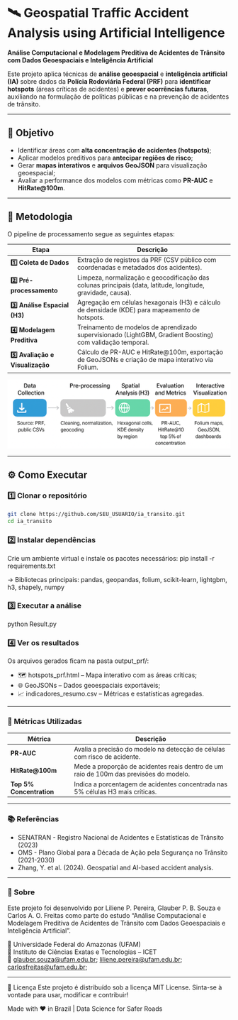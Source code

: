 # 🛰️ Geospatial Traffic Accident Analysis using Artificial Intelligence

**Análise Computacional e Modelagem Preditiva de Acidentes de Trânsito com Dados Geoespaciais e Inteligência Artificial**

Este projeto aplica técnicas de **análise geoespacial** e **inteligência artificial (IA)** sobre dados da **Polícia Rodoviária Federal (PRF)** para **identificar hotspots** (áreas críticas de acidentes) e **prever ocorrências futuras**, auxiliando na formulação de políticas públicas e na prevenção de acidentes de trânsito.

---

## 💬 Objetivo

- Identificar áreas com **alta concentração de acidentes (hotspots)**;  
- Aplicar modelos preditivos para **antecipar regiões de risco**;  
- Gerar **mapas interativos** e **arquivos GeoJSON** para visualização geoespacial;  
- Avaliar a performance dos modelos com métricas como **PR-AUC** e **HitRate@100m**.  

---

## 🧠 Metodologia

O pipeline de processamento segue as seguintes etapas:

| Etapa | Descrição |
|-------|------------|
| **1️⃣ Coleta de Dados** | Extração de registros da PRF (CSV público com coordenadas e metadados dos acidentes). |
| **2️⃣ Pré-processamento** | Limpeza, normalização e geocodificação das colunas principais (data, latitude, longitude, gravidade, causa). |
| **3️⃣ Análise Espacial (H3)** | Agregação em células hexagonais (H3) e cálculo de densidade (KDE) para mapeamento de hotspots. |
| **4️⃣ Modelagem Preditiva** | Treinamento de modelos de aprendizado supervisionado (LightGBM, Gradient Boosting) com validação temporal. |
| **5️⃣ Avaliação e Visualização** | Cálculo de PR-AUC e HitRate@100m, exportação de GeoJSONs e criação de mapa interativo via Folium. |

<p align="center">
  <img src="img_pipeline.png" alt="Pipeline" width="600"/>
</p>

---

## ⚙️ Como Executar

### 1️⃣ Clonar o repositório
```bash
git clone https://github.com/SEU_USUARIO/ia_transito.git
cd ia_transito
```

### 2️⃣ Instalar dependências
Crie um ambiente virtual e instale os pacotes necessários:
pip install -r requirements.txt

-> Bibliotecas principais:
pandas, geopandas, folium, scikit-learn, lightgbm, h3, shapely, numpy

### 3️⃣ Executar a análise
python Result.py

### 4️⃣ Ver os resultados

Os arquivos gerados ficam na pasta output_prf/:
- 🗺️ hotspots_prf.html – Mapa interativo com as áreas críticas;
- 🌐 GeoJSONs – Dados geoespaciais exportáveis;
- 📈 indicadores_resumo.csv – Métricas e estatísticas agregadas.

---

### 📏 Métricas Utilizadas
| Métrica                  | Descrição                                                                              |
| ------------------------ | -------------------------------------------------------------------------------------- |
| **PR-AUC**               | Avalia a precisão do modelo na detecção de células com risco de acidente.              |
| **HitRate@100m**         | Mede a proporção de acidentes reais dentro de um raio de 100m das previsões do modelo. |
| **Top 5% Concentration** | Indica a porcentagem de acidentes concentrada nas 5% células H3 mais críticas.         |

---

### 📚 Referências
- SENATRAN - Registro Nacional de Acidentes e Estatísticas de Trânsito (2023)
- OMS - Plano Global para a Década de Ação pela Segurança no Trânsito (2021-2030)
- Zhang, Y. et al. (2024). Geospatial and AI-based accident analysis.

---

### 📢 Sobre
Este projeto foi desenvolvido por Liliene P. Pereira, Glauber P. B. Souza e Carlos A. O. Freitas como parte do estudo
“Análise Computacional e Modelagem Preditiva de Acidentes de Trânsito com Dados Geoespaciais e Inteligência Artificial”.

📍 Universidade Federal do Amazonas (UFAM)                                                                                                                                
🧩 Instituto de Ciências Exatas e Tecnologias – ICET                                                                                              
📧 glauber.souza@ufam.edu.br; liliene.pereira@ufam.edu.br; carlosfreitas@ufam.edu.br;

---
🧾 Licença
Este projeto é distribuído sob a licença MIT License.
Sinta-se à vontade para usar, modificar e contribuir!

Made with ❤️ in Brazil | Data Science for Safer Roads

